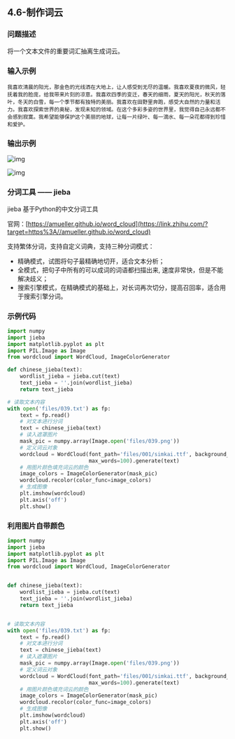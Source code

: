 ## 4.6-制作词云

### 问题描述

将一个文本文件的重要词汇抽离生成词云。

### 输入示例

```text
我喜欢清晨的阳光，那金色的光线洒在大地上，让人感受到无尽的温暖。我喜欢夏夜的微风，轻抚着我的脸庞，给我带来片刻的凉意。我喜欢四季的变迁，春天的细雨，夏天的阳光，秋天的落叶，冬天的白雪，每一个季节都有独特的美丽。我喜欢在田野里奔跑，感受大自然的力量和活力。我喜欢探索世界的奥秘，发现未知的领域。在这个多彩多姿的世界里，我觉得自己永远都不会感到寂寞。我希望能够保护这个美丽的地球，让每一片绿叶、每一滴水、每一朵花都得到珍惜和爱护。
```

### 输出示例

![img](https://pic4.zhimg.com/80/v2-299f8995a06c3c264fc0c50bdcae51f7_720w.webp)

![img](https://pic2.zhimg.com/80/v2-000e36f6cfc36c68caa63d04a1758125_720w.webp)

### 分词工具 —— jieba

jieba 基于Python的中文分词工具

官网：[https://amueller.github.io/word_cloud](https://link.zhihu.com/?target=https%3A//amueller.github.io/word_cloud)

支持繁体分词，支持自定义词典，支持三种分词模式：

- 精确模式，试图将句子最精确地切开，适合文本分析；
- 全模式，把句子中所有的可以成词的词语都扫描出来, 速度非常快，但是不能解决歧义；
- 搜索引擎模式，在精确模式的基础上，对长词再次切分，提高召回率，适合用于搜索引擎分词。

### 示例代码

```python
import numpy
import jieba
import matplotlib.pyplot as plt
import PIL.Image as Image
from wordcloud import WordCloud, ImageColorGenerator

def chinese_jieba(text):
    wordlist_jieba = jieba.cut(text)
    text_jieba = ''.join(wordlist_jieba)
    return text_jieba

# 读取文本内容
with open('files/039.txt') as fp:
    text = fp.read()
    # 对文本进行分词
    text = chinese_jieba(text)
    # 读入遮罩图片
    mask_pic = numpy.array(Image.open('files/039.png'))
    # 定义词云对象
    wordcloud = WordCloud(font_path='files/001/simkai.ttf', background_color='white', max_font_size=120, mask=mask_pic,
                          max_words=100).generate(text)
    # 用图片颜色填充词云的颜色
    image_colors = ImageColorGenerator(mask_pic)
    wordcloud.recolor(color_func=image_colors)
    # 生成图像
    plt.imshow(wordcloud)
    plt.axis('off')
    plt.show()
```

### 利用图片自带颜色

```python
import numpy
import jieba
import matplotlib.pyplot as plt
import PIL.Image as Image
from wordcloud import WordCloud, ImageColorGenerator


def chinese_jieba(text):
    wordlist_jieba = jieba.cut(text)
    text_jieba = ''.join(wordlist_jieba)
    return text_jieba


# 读取文本内容
with open('files/039.txt') as fp:
    text = fp.read()
    # 对文本进行分词
    text = chinese_jieba(text)
    # 读入遮罩图片
    mask_pic = numpy.array(Image.open('files/039.png'))
    # 定义词云对象
    wordcloud = WordCloud(font_path='files/001/simkai.ttf', background_color='white', max_font_size=120, mask=mask_pic,
                          max_words=100).generate(text)
    # 用图片颜色填充词云的颜色
    image_colors = ImageColorGenerator(mask_pic)
    wordcloud.recolor(color_func=image_colors)
    # 生成图像
    plt.imshow(wordcloud)
    plt.axis('off')
    plt.show()
```
